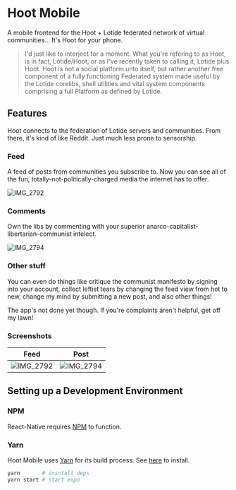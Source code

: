 # Hoot Mobile

A mobile frontend for the Hoot + Lotide federated network of virtual communities... It's Hoot for your phone.

> I'd just like to interject for a moment. What you're refering to as Hoot, is in fact, Lotide/Hoot, or as I've recently taken to calling it, Lotide plus Hoot. Hoot is not a social platform unto itself, but rather another free component of a fully functioning Federated system made useful by the Lotide corelibs, shell utilities and vital system components comprising a full Platform as defined by Lotide.

## Features

Hoot connects to the federation of Lotide servers and communities. From there, it's kind of like Reddit.
Just much less prone to sensorship.

### Feed

A feed of posts from communities you subscribe to.
Now you can see all of the fun, totally-not-politically-charged media the internet has to offer.

![IMG_2792](https://user-images.githubusercontent.com/12021069/133159052-c68bd5eb-cbfc-4cce-ad44-da683e4bfe99.PNG)

### Comments

Own the libs by commenting with your superior anarco-capitalist-libertarian-communist intelect.

![IMG_2794](https://user-images.githubusercontent.com/12021069/133160249-cab927ac-bd81-44e6-8593-dcaabb11f475.PNG)

### Other stuff

You can even do things like critique the communist manifesto by signing into your account, collect leftist tears by changing the feed view from hot to new, change my mind by submitting a new post, and also other things!

The app's not done yet though. If you're complaints aren't helpful, get off my lawn!

### Screenshots

| Feed                                                                                                               | Post                                                                                                               |
| ------------------------------------------------------------------------------------------------------------------ | ------------------------------------------------------------------------------------------------------------------ |
| ![IMG_2792](https://user-images.githubusercontent.com/12021069/133159052-c68bd5eb-cbfc-4cce-ad44-da683e4bfe99.PNG) | ![IMG_2794](https://user-images.githubusercontent.com/12021069/133160249-cab927ac-bd81-44e6-8593-dcaabb11f475.PNG) |

## Setting up a Development Environment

### NPM

React-Native requires [NPM](https://docs.npmjs.com/downloading-and-installing-node-js-and-npm) to function.

### Yarn

Hoot Mobile uses [Yarn](https://yarnpkg.com/getting-started/install) for its build process. See [here]() to install.

```bash
yarn       # insntall deps
yarn start # start expo
```
